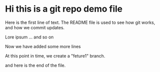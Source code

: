 # Hi this is a git repo demo file

Here is the first line of text. The README file is used to see how git works, and how we commit updates.


Lore ipsum ... and so on

Now we have added some more lines




At this point in time, we create a "feture1" branch.


and here is the end of the file.


